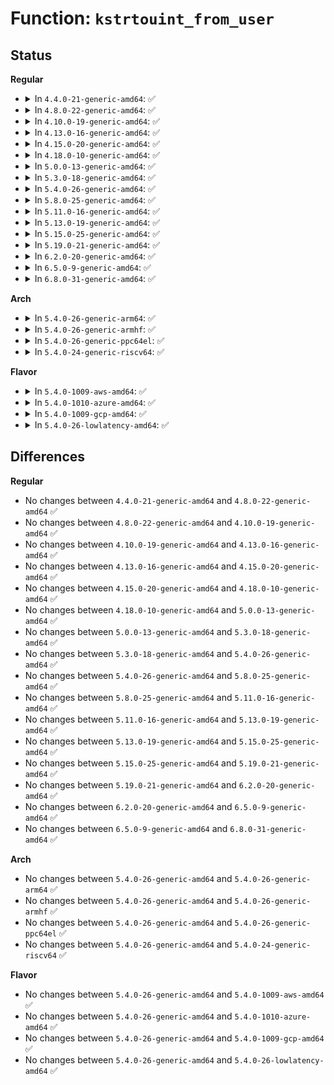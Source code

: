 # Function: <code>kstrtouint_from_user</code>

## Status
<b>Regular</b>
<ul>
<li>
<details>
<summary>In <code>4.4.0-21-generic-amd64</code>: ✅</summary>

```c
int kstrtouint_from_user(const char * s, size_t count, unsigned int base, unsigned int * res)
```

```json
{
  "name": "kstrtouint_from_user",
  "collision_type": "Unique Global",
  "inline_type": "No",
  "funcs": [
    {
      "addr": 18446744071583047360,
      "name": "kstrtouint_from_user",
      "external": true,
      "loc": "lib/kstrtox.c:342",
      "file": "lib/kstrtox.c",
      "inline": "seen, unknown",
      "caller_inline": [],
      "caller_func": [
        "fs/proc/base.c:proc_loginuid_write",
        "fs/proc/base.c:proc_coredump_filter_write"
      ]
    }
  ],
  "symbols": [
    {
      "addr": 18446744071583047360,
      "name": "kstrtouint_from_user",
      "section": ".text",
      "bind": "STB_GLOBAL",
      "size": 125
    }
  ]
}
```
</details>
</li>
<li>
<details>
<summary>In <code>4.8.0-22-generic-amd64</code>: ✅</summary>

```c
int kstrtouint_from_user(const char * s, size_t count, unsigned int base, unsigned int * res)
```

```json
{
  "name": "kstrtouint_from_user",
  "collision_type": "Unique Global",
  "inline_type": "No",
  "funcs": [
    {
      "addr": 18446744071583340912,
      "name": "kstrtouint_from_user",
      "external": true,
      "loc": "lib/kstrtox.c:406",
      "file": "lib/kstrtox.c",
      "inline": "seen, unknown",
      "caller_inline": [],
      "caller_func": [
        "fs/proc/base.c:proc_coredump_filter_write",
        "fs/proc/base.c:proc_loginuid_write"
      ]
    }
  ],
  "symbols": [
    {
      "addr": 18446744071583340912,
      "name": "kstrtouint_from_user",
      "section": ".text",
      "bind": "STB_GLOBAL",
      "size": 146
    }
  ]
}
```
</details>
</li>
<li>
<details>
<summary>In <code>4.10.0-19-generic-amd64</code>: ✅</summary>

```c
int kstrtouint_from_user(const char * s, size_t count, unsigned int base, unsigned int * res)
```

```json
{
  "name": "kstrtouint_from_user",
  "collision_type": "Unique Global",
  "inline_type": "No",
  "funcs": [
    {
      "addr": 18446744071583466288,
      "name": "kstrtouint_from_user",
      "external": true,
      "loc": "lib/kstrtox.c:402",
      "file": "lib/kstrtox.c",
      "inline": "seen, unknown",
      "caller_inline": [],
      "caller_func": [
        "fs/proc/base.c:proc_coredump_filter_write",
        "fs/proc/base.c:proc_loginuid_write",
        "drivers/platform/x86/intel_pmc_core.c:pmc_core_ltr_ignore_write"
      ]
    }
  ],
  "symbols": [
    {
      "addr": 18446744071583466288,
      "name": "kstrtouint_from_user",
      "section": ".text",
      "bind": "STB_GLOBAL",
      "size": 146
    }
  ]
}
```
</details>
</li>
<li>
<details>
<summary>In <code>4.13.0-16-generic-amd64</code>: ✅</summary>

```c
int kstrtouint_from_user(const char * s, size_t count, unsigned int base, unsigned int * res)
```

```json
{
  "name": "kstrtouint_from_user",
  "collision_type": "Unique Global",
  "inline_type": "No",
  "funcs": [
    {
      "addr": 18446744071583488560,
      "name": "kstrtouint_from_user",
      "external": true,
      "loc": "lib/kstrtox.c:404",
      "file": "lib/kstrtox.c",
      "inline": "seen, unknown",
      "caller_inline": [],
      "caller_func": [
        "fs/proc/base.c:proc_coredump_filter_write",
        "fs/proc/base.c:proc_loginuid_write",
        "drivers/platform/x86/intel_pmc_core.c:pmc_core_ltr_ignore_write"
      ]
    }
  ],
  "symbols": [
    {
      "addr": 18446744071583488560,
      "name": "kstrtouint_from_user",
      "section": ".text",
      "bind": "STB_GLOBAL",
      "size": 146
    }
  ]
}
```
</details>
</li>
<li>
<details>
<summary>In <code>4.15.0-20-generic-amd64</code>: ✅</summary>

```c
int kstrtouint_from_user(const char * s, size_t count, unsigned int base, unsigned int * res)
```

```json
{
  "name": "kstrtouint_from_user",
  "collision_type": "Unique Global",
  "inline_type": "No",
  "funcs": [
    {
      "addr": 18446744071583669600,
      "name": "kstrtouint_from_user",
      "external": true,
      "loc": "lib/kstrtox.c:405",
      "file": "lib/kstrtox.c",
      "inline": "seen, unknown",
      "caller_inline": [],
      "caller_func": [
        "fs/proc/base.c:proc_coredump_filter_write",
        "fs/proc/base.c:proc_loginuid_write",
        "drivers/platform/x86/intel_pmc_core.c:pmc_core_ltr_ignore_write"
      ]
    }
  ],
  "symbols": [
    {
      "addr": 18446744071583669600,
      "name": "kstrtouint_from_user",
      "section": ".text",
      "bind": "STB_GLOBAL",
      "size": 146
    }
  ]
}
```
</details>
</li>
<li>
<details>
<summary>In <code>4.18.0-10-generic-amd64</code>: ✅</summary>

```c
int kstrtouint_from_user(const char * s, size_t count, unsigned int base, unsigned int * res)
```

```json
{
  "name": "kstrtouint_from_user",
  "collision_type": "Unique Global",
  "inline_type": "No",
  "funcs": [
    {
      "addr": 18446744071583887376,
      "name": "kstrtouint_from_user",
      "external": true,
      "loc": "lib/kstrtox.c:405",
      "file": "lib/kstrtox.c",
      "inline": "seen, unknown",
      "caller_inline": [],
      "caller_func": [
        "fs/proc/base.c:proc_coredump_filter_write",
        "fs/proc/base.c:proc_loginuid_write",
        "drivers/platform/x86/intel_pmc_core.c:pmc_core_ltr_ignore_write"
      ]
    }
  ],
  "symbols": [
    {
      "addr": 18446744071583887376,
      "name": "kstrtouint_from_user",
      "section": ".text",
      "bind": "STB_GLOBAL",
      "size": 146
    }
  ]
}
```
</details>
</li>
<li>
<details>
<summary>In <code>5.0.0-13-generic-amd64</code>: ✅</summary>

```c
int kstrtouint_from_user(const char * s, size_t count, unsigned int base, unsigned int * res)
```

```json
{
  "name": "kstrtouint_from_user",
  "collision_type": "Unique Global",
  "inline_type": "No",
  "funcs": [
    {
      "addr": 18446744071583971616,
      "name": "kstrtouint_from_user",
      "external": true,
      "loc": "lib/kstrtox.c:405",
      "file": "lib/kstrtox.c",
      "inline": "seen, unknown",
      "caller_inline": [],
      "caller_func": [
        "fs/proc/base.c:proc_coredump_filter_write",
        "fs/proc/base.c:proc_loginuid_write",
        "drivers/platform/x86/intel_pmc_core.c:pmc_core_ltr_ignore_write"
      ]
    }
  ],
  "symbols": [
    {
      "addr": 18446744071583971616,
      "name": "kstrtouint_from_user",
      "section": ".text",
      "bind": "STB_GLOBAL",
      "size": 146
    }
  ]
}
```
</details>
</li>
<li>
<details>
<summary>In <code>5.3.0-18-generic-amd64</code>: ✅</summary>

```c
int kstrtouint_from_user(const char * s, size_t count, unsigned int base, unsigned int * res)
```

```json
{
  "name": "kstrtouint_from_user",
  "collision_type": "Unique Global",
  "inline_type": "No",
  "funcs": [
    {
      "addr": 18446744071584152832,
      "name": "kstrtouint_from_user",
      "external": true,
      "loc": "lib/kstrtox.c:405",
      "file": "lib/kstrtox.c",
      "inline": "seen, unknown",
      "caller_inline": [],
      "caller_func": [
        "fs/proc/base.c:proc_coredump_filter_write",
        "fs/proc/base.c:proc_loginuid_write",
        "drivers/platform/x86/intel_pmc_core.c:pmc_core_ltr_ignore_write"
      ]
    }
  ],
  "symbols": [
    {
      "addr": 18446744071584152832,
      "name": "kstrtouint_from_user",
      "section": ".text",
      "bind": "STB_GLOBAL",
      "size": 146
    }
  ]
}
```
</details>
</li>
<li>
<details>
<summary>In <code>5.4.0-26-generic-amd64</code>: ✅</summary>

```c
int kstrtouint_from_user(const char * s, size_t count, unsigned int base, unsigned int * res)
```

```json
{
  "name": "kstrtouint_from_user",
  "collision_type": "Unique Global",
  "inline_type": "No",
  "funcs": [
    {
      "addr": 18446744071584275456,
      "name": "kstrtouint_from_user",
      "external": true,
      "loc": "lib/kstrtox.c:405",
      "file": "lib/kstrtox.c",
      "inline": "seen, unknown",
      "caller_inline": [],
      "caller_func": [
        "fs/proc/base.c:proc_coredump_filter_write",
        "fs/proc/base.c:proc_loginuid_write",
        "drivers/platform/x86/intel_pmc_core.c:pmc_core_ltr_ignore_write",
        "drivers/remoteproc/remoteproc_debugfs.c:rproc_crash_write"
      ]
    }
  ],
  "symbols": [
    {
      "addr": 18446744071584275456,
      "name": "kstrtouint_from_user",
      "section": ".text",
      "bind": "STB_GLOBAL",
      "size": 146
    }
  ]
}
```
</details>
</li>
<li>
<details>
<summary>In <code>5.8.0-25-generic-amd64</code>: ✅</summary>

```c
int kstrtouint_from_user(const char * s, size_t count, unsigned int base, unsigned int * res)
```

```json
{
  "name": "kstrtouint_from_user",
  "collision_type": "Unique Global",
  "inline_type": "No",
  "funcs": [
    {
      "addr": 18446744071584685456,
      "name": "kstrtouint_from_user",
      "external": true,
      "loc": "lib/kstrtox.c:405",
      "file": "lib/kstrtox.c",
      "inline": "seen, unknown",
      "caller_inline": [],
      "caller_func": [
        "fs/proc/base.c:proc_coredump_filter_write",
        "fs/proc/base.c:proc_loginuid_write",
        "drivers/platform/x86/intel_pmc_core.c:pmc_core_ltr_ignore_write",
        "drivers/remoteproc/remoteproc_debugfs.c:rproc_crash_write"
      ]
    }
  ],
  "symbols": [
    {
      "addr": 18446744071584685456,
      "name": "kstrtouint_from_user",
      "section": ".text",
      "bind": "STB_GLOBAL",
      "size": 185
    }
  ]
}
```
</details>
</li>
<li>
<details>
<summary>In <code>5.11.0-16-generic-amd64</code>: ✅</summary>

```c
int kstrtouint_from_user(const char * s, size_t count, unsigned int base, unsigned int * res)
```

```json
{
  "name": "kstrtouint_from_user",
  "collision_type": "Unique Global",
  "inline_type": "No",
  "funcs": [
    {
      "addr": 18446744071584803024,
      "name": "kstrtouint_from_user",
      "external": true,
      "loc": "lib/kstrtox.c:402",
      "file": "lib/kstrtox.c",
      "inline": "seen, unknown",
      "caller_inline": [],
      "caller_func": [
        "fs/proc/base.c:proc_coredump_filter_write",
        "fs/proc/base.c:proc_loginuid_write",
        "drivers/platform/x86/intel_pmc_core.c:pmc_core_ltr_ignore_write",
        "drivers/remoteproc/remoteproc_debugfs.c:rproc_crash_write"
      ]
    }
  ],
  "symbols": [
    {
      "addr": 18446744071584803024,
      "name": "kstrtouint_from_user",
      "section": ".text",
      "bind": "STB_GLOBAL",
      "size": 185
    }
  ]
}
```
</details>
</li>
<li>
<details>
<summary>In <code>5.13.0-19-generic-amd64</code>: ✅</summary>

```c
int kstrtouint_from_user(const char * s, size_t count, unsigned int base, unsigned int * res)
```

```json
{
  "name": "kstrtouint_from_user",
  "collision_type": "Unique Global",
  "inline_type": "No",
  "funcs": [
    {
      "addr": 18446744071584846608,
      "name": "kstrtouint_from_user",
      "external": true,
      "loc": "lib/kstrtox.c:409",
      "file": "lib/kstrtox.c",
      "inline": "seen, unknown",
      "caller_inline": [],
      "caller_func": [
        "fs/proc/base.c:proc_coredump_filter_write",
        "fs/proc/base.c:proc_loginuid_write",
        "security/integrity/evm/evm_secfs.c:evm_write_key",
        "drivers/platform/x86/intel_pmc_core.c:pmc_core_ltr_ignore_write",
        "drivers/remoteproc/remoteproc_debugfs.c:rproc_crash_write"
      ]
    }
  ],
  "symbols": [
    {
      "addr": 18446744071584846608,
      "name": "kstrtouint_from_user",
      "section": ".text",
      "bind": "STB_GLOBAL",
      "size": 185
    }
  ]
}
```
</details>
</li>
<li>
<details>
<summary>In <code>5.15.0-25-generic-amd64</code>: ✅</summary>

```c
int kstrtouint_from_user(const char * s, size_t count, unsigned int base, unsigned int * res)
```

```json
{
  "name": "kstrtouint_from_user",
  "collision_type": "Unique Global",
  "inline_type": "No",
  "funcs": [
    {
      "addr": 18446744071585266624,
      "name": "kstrtouint_from_user",
      "external": true,
      "loc": "lib/kstrtox.c:410",
      "file": "lib/kstrtox.c",
      "inline": "seen, unknown",
      "caller_inline": [],
      "caller_func": [
        "fs/proc/base.c:proc_coredump_filter_write",
        "fs/proc/base.c:proc_loginuid_write",
        "security/integrity/evm/evm_secfs.c:evm_write_key",
        "drivers/platform/x86/intel/pmc/core.c:pmc_core_ltr_ignore_write",
        "drivers/remoteproc/remoteproc_debugfs.c:rproc_crash_write"
      ]
    }
  ],
  "symbols": [
    {
      "addr": 18446744071585266624,
      "name": "kstrtouint_from_user",
      "section": ".text",
      "bind": "STB_GLOBAL",
      "size": 208
    }
  ]
}
```
</details>
</li>
<li>
<details>
<summary>In <code>5.19.0-21-generic-amd64</code>: ✅</summary>

```c
int kstrtouint_from_user(const char * s, size_t count, unsigned int base, unsigned int * res)
```

```json
{
  "name": "kstrtouint_from_user",
  "collision_type": "Unique Global",
  "inline_type": "No",
  "funcs": [
    {
      "addr": 18446744071586110848,
      "name": "kstrtouint_from_user",
      "external": true,
      "loc": "lib/kstrtox.c:426",
      "file": "lib/kstrtox.c",
      "inline": "seen, unknown",
      "caller_inline": [],
      "caller_func": [
        "fs/proc/base.c:proc_coredump_filter_write",
        "fs/proc/base.c:proc_loginuid_write",
        "security/integrity/evm/evm_secfs.c:evm_write_key",
        "drivers/platform/x86/intel/pmc/core.c:pmc_core_ltr_ignore_write",
        "drivers/remoteproc/remoteproc_debugfs.c:rproc_crash_write"
      ]
    }
  ],
  "symbols": [
    {
      "addr": 18446744071586110848,
      "name": "kstrtouint_from_user",
      "section": ".text",
      "bind": "STB_GLOBAL",
      "size": 222
    }
  ]
}
```
</details>
</li>
<li>
<details>
<summary>In <code>6.2.0-20-generic-amd64</code>: ✅</summary>

```c
int kstrtouint_from_user(const char * s, size_t count, unsigned int base, unsigned int * res)
```

```json
{
  "name": "kstrtouint_from_user",
  "collision_type": "Unique Global",
  "inline_type": "No",
  "funcs": [
    {
      "addr": 18446744071587096608,
      "name": "kstrtouint_from_user",
      "external": true,
      "loc": "lib/kstrtox.c:426",
      "file": "lib/kstrtox.c",
      "inline": "seen, unknown",
      "caller_inline": [],
      "caller_func": [
        "fs/proc/base.c:proc_coredump_filter_write",
        "fs/proc/base.c:proc_loginuid_write",
        "security/integrity/evm/evm_secfs.c:evm_write_key",
        "drivers/platform/x86/intel/pmc/core.c:pmc_core_ltr_ignore_write",
        "drivers/remoteproc/remoteproc_debugfs.c:rproc_crash_write"
      ]
    }
  ],
  "symbols": [
    {
      "addr": 18446744071587096608,
      "name": "kstrtouint_from_user",
      "section": ".text",
      "bind": "STB_GLOBAL",
      "size": 222
    }
  ]
}
```
</details>
</li>
<li>
<details>
<summary>In <code>6.5.0-9-generic-amd64</code>: ✅</summary>

```c
int kstrtouint_from_user(const char * s, size_t count, unsigned int base, unsigned int * res)
```

```json
{
  "name": "kstrtouint_from_user",
  "collision_type": "Unique Global",
  "inline_type": "No",
  "funcs": [
    {
      "addr": 18446744071587356672,
      "name": "kstrtouint_from_user",
      "external": true,
      "loc": "lib/kstrtox.c:426",
      "file": "lib/kstrtox.c",
      "inline": "seen, unknown",
      "caller_inline": [],
      "caller_func": [
        "fs/proc/base.c:proc_coredump_filter_write",
        "fs/proc/base.c:proc_loginuid_write",
        "security/integrity/evm/evm_secfs.c:evm_write_key",
        "drivers/platform/x86/intel/pmc/core.c:pmc_core_ltr_ignore_write",
        "drivers/remoteproc/remoteproc_debugfs.c:rproc_crash_write"
      ]
    }
  ],
  "symbols": [
    {
      "addr": 18446744071587356672,
      "name": "kstrtouint_from_user",
      "section": ".text",
      "bind": "STB_GLOBAL",
      "size": 222
    }
  ]
}
```
</details>
</li>
<li>
<details>
<summary>In <code>6.8.0-31-generic-amd64</code>: ✅</summary>

```c
int kstrtouint_from_user(const char * s, size_t count, unsigned int base, unsigned int * res)
```

```json
{
  "name": "kstrtouint_from_user",
  "collision_type": "Unique Global",
  "inline_type": "No",
  "funcs": [
    {
      "addr": 18446744071587642992,
      "name": "kstrtouint_from_user",
      "external": true,
      "loc": "lib/kstrtox.c:426",
      "file": "lib/kstrtox.c",
      "inline": "seen, unknown",
      "caller_inline": [],
      "caller_func": [
        "fs/proc/base.c:proc_coredump_filter_write",
        "fs/proc/base.c:proc_loginuid_write",
        "security/integrity/evm/evm_secfs.c:evm_write_key",
        "drivers/remoteproc/remoteproc_debugfs.c:rproc_crash_write"
      ]
    }
  ],
  "symbols": [
    {
      "addr": 18446744071587642992,
      "name": "kstrtouint_from_user",
      "section": ".text",
      "bind": "STB_GLOBAL",
      "size": 222
    }
  ]
}
```
</details>
</li>
</ul>
<b>Arch</b>
<ul>
<li>
<details>
<summary>In <code>5.4.0-26-generic-arm64</code>: ✅</summary>

```c
int kstrtouint_from_user(const char * s, size_t count, unsigned int base, unsigned int * res)
```

```json
{
  "name": "kstrtouint_from_user",
  "collision_type": "Unique Global",
  "inline_type": "No",
  "funcs": [
    {
      "addr": 18446603336496160776,
      "name": "kstrtouint_from_user",
      "external": true,
      "loc": "lib/kstrtox.c:405",
      "file": "lib/kstrtox.c",
      "inline": "seen, unknown",
      "caller_inline": [],
      "caller_func": [
        "fs/proc/base.c:proc_coredump_filter_write",
        "fs/proc/base.c:proc_loginuid_write",
        "drivers/remoteproc/remoteproc_debugfs.c:rproc_crash_write"
      ]
    }
  ],
  "symbols": [
    {
      "addr": 18446603336496160776,
      "name": "kstrtouint_from_user",
      "section": ".text",
      "bind": "STB_GLOBAL",
      "size": 172
    }
  ]
}
```
</details>
</li>
<li>
<details>
<summary>In <code>5.4.0-26-generic-armhf</code>: ✅</summary>

```c
int kstrtouint_from_user(const char * s, size_t count, unsigned int base, unsigned int * res)
```

```json
{
  "name": "kstrtouint_from_user",
  "collision_type": "Unique Global",
  "inline_type": "No",
  "funcs": [
    {
      "addr": 3229481680,
      "name": "kstrtouint_from_user",
      "external": true,
      "loc": "lib/kstrtox.c:405",
      "file": "lib/kstrtox.c",
      "inline": "seen, unknown",
      "caller_inline": [],
      "caller_func": [
        "fs/proc/base.c:proc_coredump_filter_write",
        "fs/proc/base.c:proc_loginuid_write",
        "drivers/remoteproc/remoteproc_debugfs.c:rproc_crash_write"
      ]
    }
  ],
  "symbols": [
    {
      "addr": 3229481680,
      "name": "kstrtouint_from_user",
      "section": ".text",
      "bind": "STB_GLOBAL",
      "size": 244
    }
  ]
}
```
</details>
</li>
<li>
<details>
<summary>In <code>5.4.0-26-generic-ppc64el</code>: ✅</summary>

```c
int kstrtouint_from_user(const char * s, size_t count, unsigned int base, unsigned int * res)
```

```json
{
  "name": "kstrtouint_from_user",
  "collision_type": "Unique Global",
  "inline_type": "No",
  "funcs": [
    {
      "addr": 13835058055290424512,
      "name": "kstrtouint_from_user",
      "external": true,
      "loc": "lib/kstrtox.c:405",
      "file": "lib/kstrtox.c",
      "inline": "seen, unknown",
      "caller_inline": [],
      "caller_func": [
        "fs/proc/base.c:proc_coredump_filter_write",
        "fs/proc/base.c:proc_loginuid_write",
        "drivers/remoteproc/remoteproc_debugfs.c:rproc_crash_write"
      ]
    }
  ],
  "symbols": [
    {
      "addr": 13835058055290424512,
      "name": "kstrtouint_from_user",
      "section": ".text",
      "bind": "STB_GLOBAL",
      "size": 224
    }
  ]
}
```
</details>
</li>
<li>
<details>
<summary>In <code>5.4.0-24-generic-riscv64</code>: ✅</summary>

```c
int kstrtouint_from_user(const char * s, size_t count, unsigned int base, unsigned int * res)
```

```json
{
  "name": "kstrtouint_from_user",
  "collision_type": "Unique Global",
  "inline_type": "No",
  "funcs": [
    {
      "addr": 18446743936275212422,
      "name": "kstrtouint_from_user",
      "external": true,
      "loc": "lib/kstrtox.c:405",
      "file": "lib/kstrtox.c",
      "inline": "seen, unknown",
      "caller_inline": [],
      "caller_func": [
        "arch/riscv/mm/sifive_l2_cache.c:l2_write",
        "fs/proc/base.c:proc_coredump_filter_write",
        "fs/proc/base.c:proc_loginuid_write"
      ]
    }
  ],
  "symbols": [
    {
      "addr": 18446743936275212422,
      "name": "kstrtouint_from_user",
      "section": ".text",
      "bind": "STB_GLOBAL",
      "size": 116
    }
  ]
}
```
</details>
</li>
</ul>
<b>Flavor</b>
<ul>
<li>
<details>
<summary>In <code>5.4.0-1009-aws-amd64</code>: ✅</summary>

```c
int kstrtouint_from_user(const char * s, size_t count, unsigned int base, unsigned int * res)
```

```json
{
  "name": "kstrtouint_from_user",
  "collision_type": "Unique Global",
  "inline_type": "No",
  "funcs": [
    {
      "addr": 18446744071584244192,
      "name": "kstrtouint_from_user",
      "external": true,
      "loc": "lib/kstrtox.c:405",
      "file": "lib/kstrtox.c",
      "inline": "seen, unknown",
      "caller_inline": [],
      "caller_func": [
        "fs/proc/base.c:proc_coredump_filter_write",
        "fs/proc/base.c:proc_loginuid_write",
        "drivers/platform/x86/intel_pmc_core.c:pmc_core_ltr_ignore_write",
        "drivers/remoteproc/remoteproc_debugfs.c:rproc_crash_write"
      ]
    }
  ],
  "symbols": [
    {
      "addr": 18446744071584244192,
      "name": "kstrtouint_from_user",
      "section": ".text",
      "bind": "STB_GLOBAL",
      "size": 146
    }
  ]
}
```
</details>
</li>
<li>
<details>
<summary>In <code>5.4.0-1010-azure-amd64</code>: ✅</summary>

```c
int kstrtouint_from_user(const char * s, size_t count, unsigned int base, unsigned int * res)
```

```json
{
  "name": "kstrtouint_from_user",
  "collision_type": "Unique Global",
  "inline_type": "No",
  "funcs": [
    {
      "addr": 18446744071584179392,
      "name": "kstrtouint_from_user",
      "external": true,
      "loc": "lib/kstrtox.c:405",
      "file": "lib/kstrtox.c",
      "inline": "seen, unknown",
      "caller_inline": [],
      "caller_func": [
        "fs/proc/base.c:proc_coredump_filter_write",
        "fs/proc/base.c:proc_loginuid_write",
        "drivers/platform/x86/intel_pmc_core.c:pmc_core_ltr_ignore_write"
      ]
    }
  ],
  "symbols": [
    {
      "addr": 18446744071584179392,
      "name": "kstrtouint_from_user",
      "section": ".text",
      "bind": "STB_GLOBAL",
      "size": 146
    }
  ]
}
```
</details>
</li>
<li>
<details>
<summary>In <code>5.4.0-1009-gcp-amd64</code>: ✅</summary>

```c
int kstrtouint_from_user(const char * s, size_t count, unsigned int base, unsigned int * res)
```

```json
{
  "name": "kstrtouint_from_user",
  "collision_type": "Unique Global",
  "inline_type": "No",
  "funcs": [
    {
      "addr": 18446744071584227952,
      "name": "kstrtouint_from_user",
      "external": true,
      "loc": "lib/kstrtox.c:405",
      "file": "lib/kstrtox.c",
      "inline": "seen, unknown",
      "caller_inline": [],
      "caller_func": [
        "fs/proc/base.c:proc_coredump_filter_write",
        "fs/proc/base.c:proc_loginuid_write",
        "drivers/platform/x86/intel_pmc_core.c:pmc_core_ltr_ignore_write"
      ]
    }
  ],
  "symbols": [
    {
      "addr": 18446744071584227952,
      "name": "kstrtouint_from_user",
      "section": ".text",
      "bind": "STB_GLOBAL",
      "size": 146
    }
  ]
}
```
</details>
</li>
<li>
<details>
<summary>In <code>5.4.0-26-lowlatency-amd64</code>: ✅</summary>

```c
int kstrtouint_from_user(const char * s, size_t count, unsigned int base, unsigned int * res)
```

```json
{
  "name": "kstrtouint_from_user",
  "collision_type": "Unique Global",
  "inline_type": "No",
  "funcs": [
    {
      "addr": 18446744071584332784,
      "name": "kstrtouint_from_user",
      "external": true,
      "loc": "lib/kstrtox.c:405",
      "file": "lib/kstrtox.c",
      "inline": "seen, unknown",
      "caller_inline": [],
      "caller_func": [
        "fs/proc/base.c:proc_coredump_filter_write",
        "fs/proc/base.c:proc_loginuid_write",
        "drivers/platform/x86/intel_pmc_core.c:pmc_core_ltr_ignore_write",
        "drivers/remoteproc/remoteproc_debugfs.c:rproc_crash_write"
      ]
    }
  ],
  "symbols": [
    {
      "addr": 18446744071584332784,
      "name": "kstrtouint_from_user",
      "section": ".text",
      "bind": "STB_GLOBAL",
      "size": 146
    }
  ]
}
```
</details>
</li>
</ul>

## Differences
<b>Regular</b>
<ul>
<li>
No changes between <code>4.4.0-21-generic-amd64</code> and <code>4.8.0-22-generic-amd64</code> ✅
</li>
<li>
No changes between <code>4.8.0-22-generic-amd64</code> and <code>4.10.0-19-generic-amd64</code> ✅
</li>
<li>
No changes between <code>4.10.0-19-generic-amd64</code> and <code>4.13.0-16-generic-amd64</code> ✅
</li>
<li>
No changes between <code>4.13.0-16-generic-amd64</code> and <code>4.15.0-20-generic-amd64</code> ✅
</li>
<li>
No changes between <code>4.15.0-20-generic-amd64</code> and <code>4.18.0-10-generic-amd64</code> ✅
</li>
<li>
No changes between <code>4.18.0-10-generic-amd64</code> and <code>5.0.0-13-generic-amd64</code> ✅
</li>
<li>
No changes between <code>5.0.0-13-generic-amd64</code> and <code>5.3.0-18-generic-amd64</code> ✅
</li>
<li>
No changes between <code>5.3.0-18-generic-amd64</code> and <code>5.4.0-26-generic-amd64</code> ✅
</li>
<li>
No changes between <code>5.4.0-26-generic-amd64</code> and <code>5.8.0-25-generic-amd64</code> ✅
</li>
<li>
No changes between <code>5.8.0-25-generic-amd64</code> and <code>5.11.0-16-generic-amd64</code> ✅
</li>
<li>
No changes between <code>5.11.0-16-generic-amd64</code> and <code>5.13.0-19-generic-amd64</code> ✅
</li>
<li>
No changes between <code>5.13.0-19-generic-amd64</code> and <code>5.15.0-25-generic-amd64</code> ✅
</li>
<li>
No changes between <code>5.15.0-25-generic-amd64</code> and <code>5.19.0-21-generic-amd64</code> ✅
</li>
<li>
No changes between <code>5.19.0-21-generic-amd64</code> and <code>6.2.0-20-generic-amd64</code> ✅
</li>
<li>
No changes between <code>6.2.0-20-generic-amd64</code> and <code>6.5.0-9-generic-amd64</code> ✅
</li>
<li>
No changes between <code>6.5.0-9-generic-amd64</code> and <code>6.8.0-31-generic-amd64</code> ✅
</li>
</ul>
<b>Arch</b>
<ul>
<li>
No changes between <code>5.4.0-26-generic-amd64</code> and <code>5.4.0-26-generic-arm64</code> ✅
</li>
<li>
No changes between <code>5.4.0-26-generic-amd64</code> and <code>5.4.0-26-generic-armhf</code> ✅
</li>
<li>
No changes between <code>5.4.0-26-generic-amd64</code> and <code>5.4.0-26-generic-ppc64el</code> ✅
</li>
<li>
No changes between <code>5.4.0-26-generic-amd64</code> and <code>5.4.0-24-generic-riscv64</code> ✅
</li>
</ul>
<b>Flavor</b>
<ul>
<li>
No changes between <code>5.4.0-26-generic-amd64</code> and <code>5.4.0-1009-aws-amd64</code> ✅
</li>
<li>
No changes between <code>5.4.0-26-generic-amd64</code> and <code>5.4.0-1010-azure-amd64</code> ✅
</li>
<li>
No changes between <code>5.4.0-26-generic-amd64</code> and <code>5.4.0-1009-gcp-amd64</code> ✅
</li>
<li>
No changes between <code>5.4.0-26-generic-amd64</code> and <code>5.4.0-26-lowlatency-amd64</code> ✅
</li>
</ul>
